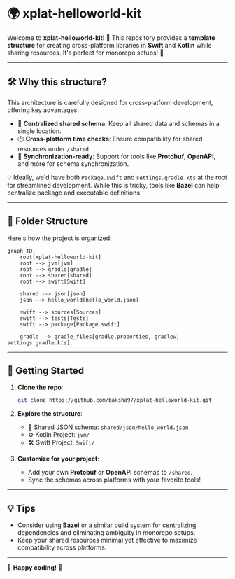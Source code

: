 # 🌍 xplat-helloworld-kit

Welcome to **xplat-helloworld-kit**! 🚀 This repository provides a **template structure** for creating cross-platform libraries in **Swift** and **Kotlin** while sharing resources. It's perfect for monorepo setups! 🎉

---

## 🛠️ Why this structure?

This architecture is carefully designed for cross-platform development, offering key advantages:
- 📂 **Centralized shared schema**: Keep all shared data and schemas in a single location.
- 🕒 **Cross-platform time checks**: Ensure compatibility for shared resources under `/shared`.
- 🔄 **Synchronization-ready**: Support for tools like **Protobuf**, **OpenAPI**, and more for schema synchronization.

💡 Ideally, we'd have both `Package.swift` and `settings.gradle.kts` at the root for streamlined development. While this is tricky, tools like **Bazel** can help centralize package and executable definitions.

---

## 📁 Folder Structure

Here's how the project is organized:

```mermaid
graph TD;
    root[xplat-helloworld-kit]
    root --> jvm[jvm]
    root --> gradle[gradle]
    root --> shared[shared]
    root --> swift[Swift]
    
    shared --> json[json]
    json --> hello_world[hello_world.json]
    
    swift --> sources[Sources]
    swift --> tests[Tests]
    swift --> package[Package.swift]
    
    gradle --> gradle_files[gradle.properties, gradlew, settings.gradle.kts]
```

---

## 🚀 Getting Started

1. **Clone the repo**:
   ```bash
   git clone https://github.com/baksha97/xplat-helloworld-kit.git
   ```

2. **Explore the structure**:
    - 📝 Shared JSON schema: `shared/json/hello_world.json`
    - ⚙️ Kotlin Project: `jvm/`
    - 🛠️ Swift Project: `Swift/`

3. **Customize for your project**:
    - Add your own **Protobuf** or **OpenAPI** schemas to `/shared`.
    - Sync the schemas across platforms with your favorite tools!

---

## 💡 Tips

- Consider using **Bazel** or a similar build system for centralizing dependencies and eliminating ambiguity in monorepo setups.
- Keep your shared resources minimal yet effective to maximize compatibility across platforms.

---

🎉 **Happy coding!** 🎉
